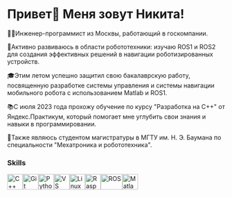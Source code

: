 Привет👋 Меня зовут Никита!
=======================

👩‍💻Инженер-программист из Москвы, работающий в госкомпании.

🤖Активно развиваюсь в области робототехники: изучаю ROS1 и ROS2 для создания эффективных решений в навигации роботизированных устройств.

🎓Этим летом успешно защитил свою бакалаврскую работу, посвященную разработке системы управления и системы навигации мобильного робота с использованием Matlab и ROS1.

📚С июля 2023 года прохожу обучение по курсу "Разработка на C++" от Яндекс.Практикум, который помогает мне углубить свои знания и навыки в программировании.

🏫Также являюсь студентом магистратуры в МГТУ им. Н. Э. Баумана по специальности "Мехатроника и робототехника".

### Skills

<p align="left">
<a href="https://docs.microsoft.com/en-us/cpp/?view=msvc-170" target="_blank" rel="noreferrer"><img src="https://raw.githubusercontent.com/danielcranney/readme-generator/main/public/icons/skills/cplusplus-colored.svg" width="36" height="36" alt="C++" /></a><a href="https://git-scm.com/" target="_blank" rel="noreferrer"><img src="https://raw.githubusercontent.com/danielcranney/readme-generator/main/public/icons/skills/git-colored.svg" width="36" height="36" alt="Git" /></a><a href="https://www.python.org/" target="_blank" rel="noreferrer"><img src="https://raw.githubusercontent.com/danielcranney/readme-generator/main/public/icons/skills/python-colored.svg" width="36" height="36" alt="Python" /></a><a href="https://code.visualstudio.com/" target="_blank" rel="noreferrer"><img src="https://raw.githubusercontent.com/danielcranney/readme-generator/main/public/icons/skills/visualstudiocode.svg" width="36" height="36" alt="VS Code" /></a><a href="https://www.linux.org" target="_blank" rel="noreferrer"><img src="https://raw.githubusercontent.com/danielcranney/readme-generator/main/public/icons/skills/linux-colored.svg" width="36" height="36" alt="Linux" /></a><a href="https://www.raspberrypi.org/" target="_blank" rel="noreferrer"><img src="https://raw.githubusercontent.com/danielcranney/readme-generator/main/public/icons/skills/raspberrypi-colored.svg" width="36" height="36" alt="Raspberry Pi" /></a><a href="https://www.ros.org/" target="_blank" rel="noreferrer"><img src="https://upload.wikimedia.org/wikipedia/commons/b/bb/Ros_logo.svg" width="50" height="36" alt="ROS" /></a><a href="https://www.mathworks.com/products/matlab.html" target="_blank" rel="noreferrer"><img src="https://www.svgrepo.com/show/373830/matlab.svg" width="36" height="36" alt="Matlab" /></a>
</p>
